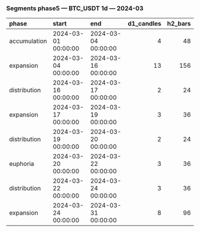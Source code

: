 ### Segments phase5 — BTC_USDT 1d — 2024-03

| phase        | start               | end                 |   d1_candles |   h2_bars |
|:-------------|:--------------------|:--------------------|-------------:|----------:|
| accumulation | 2024-03-01 00:00:00 | 2024-03-04 00:00:00 |            4 |        48 |
| expansion    | 2024-03-04 00:00:00 | 2024-03-16 00:00:00 |           13 |       156 |
| distribution | 2024-03-16 00:00:00 | 2024-03-17 00:00:00 |            2 |        24 |
| expansion    | 2024-03-17 00:00:00 | 2024-03-19 00:00:00 |            3 |        36 |
| distribution | 2024-03-19 00:00:00 | 2024-03-20 00:00:00 |            2 |        24 |
| euphoria     | 2024-03-20 00:00:00 | 2024-03-22 00:00:00 |            3 |        36 |
| distribution | 2024-03-22 00:00:00 | 2024-03-24 00:00:00 |            3 |        36 |
| expansion    | 2024-03-24 00:00:00 | 2024-03-31 00:00:00 |            8 |        96 |